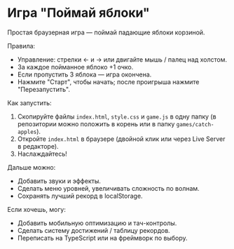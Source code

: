 # Игра "Поймай яблоки"

Простая браузерная игра — поймай падающие яблоки корзиной.

Правила:
- Управление: стрелки ← и → или двигайте мышь / палец над холстом.
- За каждое пойманное яблоко +1 очко.
- Если пропустить 3 яблока — игра окончена.
- Нажмите "Старт", чтобы начать; после проигрыша нажмите "Перезапустить".

Как запустить:
1. Скопируйте файлы `index.html`, `style.css` и `game.js` в одну папку (в репозитории можно положить в корень или в папку `games/catch-apples`).
2. Откройте `index.html` в браузере (двойной клик или через Live Server в редакторе).
3. Наслаждайтесь!

Дальше можно:
- Добавить звуки и эффекты.
- Сделать меню уровней, увеличивать сложность по волнам.
- Сохранять лучший рекорд в localStorage.

Если хочешь, могу:
- Добавить мобильную оптимизацию и тач-контролы.
- Сделать систему достижений / таблицу рекордов.
- Переписать на TypeScript или на фреймворк по выбору.